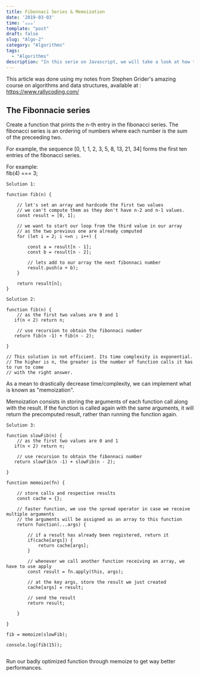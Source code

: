 ```yaml
---
title: Fibonnaci Series & Memoization
date: '2019-03-03'
time: '☕️☕️☕️'
template: "post"
draft: false
slug: "Algo-2"
category: "Algorithms"
tags:
  - "Algorithms"
description: "In this serie on Javascript, we will take a look at how to solve the Fibonnacie series and implement memoization."
---
```


This article was done using my notes from Stephen Grider's amazing course on algorithms and data structures, available at : https://www.rallycoding.com/

## The Fibonnacie series

Create a function that prints the n-th entry in the fibonacci series.
The fibonacci series is an ordering of numbers where each number is the sum of the preceeding two.

For example, the sequence [0, 1, 1, 2, 3, 5, 8, 13, 21, 34] forms the first ten entries of the fibonacci series.<br>

For example:<br>
fib(4) === 3;

```
Solution 1:

function fib(n) {

    // let's set an array and hardcode the first two values
    // we can't compute them as they don't have n-2 and n-1 values.
    const result = [0, 1];

    // we want to start our loop from the third value in our array
    // as the two previous one are already computed
    for (let i = 2; i <=n ; i++) {

        const a = result[n - 1];
        const b = result[n - 2];

        // lets add to our array the next fibonnaci number
        result.push(a + b);
    }

    return result[n];
}
```

```
Solution 2:

function fib(n) {
    // as the first two values are 0 and 1
   if(n < 2) return n;

    // use recursion to obtain the fibonnaci number
   return fib(n -1) + fib(n - 2);

}

// This solution is not efficient. Its time complexity is exponential.
// The higher is n, the greater is the number of function calls it has to run to come
// with the right answer.

```

As a mean to drastically decrease time/complexity, we can implement what is known as "memoization".

Memoization consists in storing the arguments of each function call along with the result. If the function is called again with the same arguments,
it will return the precomputed result, rather than running the function again.

```
Solution 3:

function slowFib(n) {
    // as the first two values are 0 and 1
   if(n < 2) return n;

    // use recursion to obtain the fibonnaci number
   return slowFib(n -1) + slowFib(n - 2);

}

function memoize(fn) {

    // store calls and respective results
    const cache = {};

    // faster function, we use the spread operator in case we receive multiple arguments
    // the arguments will be assigned as an array to this function
    return function(...args) {

        // if a result has already been registered, return it
        if(cache[args]) {
            return cache[args];
        }

        // whenever we call another function receiving an array, we have to use apply
        const result = fn.apply(this, args);

        // at the key args, store the result we just created
        cache[args] = result;

        // send the result
        return result;

    }

}

fib = memoize(slowFib);

console.log(fib(15));


```

Run our badly optimized function through memoize to get way better performances.
